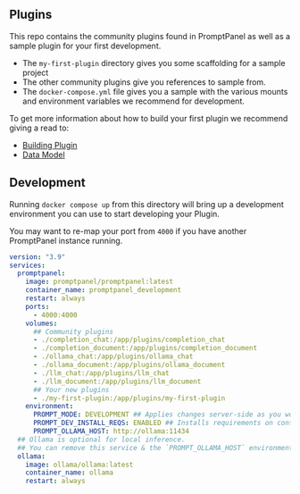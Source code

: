 ## Plugins

This repo contains the community plugins found in PromptPanel as well as a sample plugin for your first development.

- The `my-first-plugin` directory gives you some scaffolding for a sample project
- The other community plugins give you references to sample from.
- The `docker-compose.yml` file gives you a sample with the various mounts and environment variables we recommend for development.


To get more information about how to build your first plugin we recommend giving a read to: 

- <a href="https://promptpanel.com/plugin-authoring/building-plugins/" target="_new">Building Plugin</a>
- <a href="https://promptpanel.com/overview/data-model/" target="_new">Data Model</a>

## Development

Running `docker compose up` from this directory will bring up a development environment you can use to start developing your Plugin.

You may want to re-map your port from `4000` if you have another PromptPanel instance running.

```yaml
version: "3.9"
services:
  promptpanel:
    image: promptpanel/promptpanel:latest
    container_name: promptpanel_development
    restart: always
    ports:
      - 4000:4000
    volumes:
      ## Community plugins
      - ./completion_chat:/app/plugins/completion_chat
      - ./completion_document:/app/plugins/completion_document
      - ./ollama_chat:/app/plugins/ollama_chat
      - ./ollama_document:/app/plugins/ollama_document
      - ./llm_chat:/app/plugins/llm_chat
      - ./llm_document:/app/plugins/llm_document
      ## Your new plugins
      - ./my-first-plugin:/app/plugins/my-first-plugin
    environment:
      PROMPT_MODE: DEVELOPMENT ## Applies changes server-side as you work.
      PROMPT_DEV_INSTALL_REQS: ENABLED ## Installs requirements on container startup.
      PROMPT_OLLAMA_HOST: http://ollama:11434
  ## Ollama is optional for local inference.
  ## You can remove this service & the `PROMPT_OLLAMA_HOST` environment variable in order to disable local inference.
  ollama: 
    image: ollama/ollama:latest
    container_name: ollama
    restart: always
```
